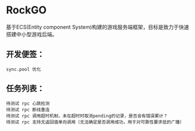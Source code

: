 # RockGO
 基于ECS(Entity component System)构建的游戏服务端框架，目标是致力于快速搭建中小型游戏后端。

## 开发便签：
    sync.pool 优化

## 任务列表：
    待测试 rpc 心跳检测
    待测试 rpc 断线重连
    待测试 rpc 调用超时机制，未在超时时取消pending的记录，是否会有错误累计？
    待测试 rpc 支持无返回值单向调用（无法确定是否调用成功，用于对可靠性要求低的广播）
